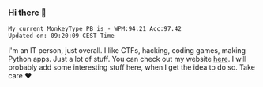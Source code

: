 ### Hi there 👋
<!-- PB START -->
```
My current MonkeyType PB is - WPM:94.21 Acc:97.42
Updated on: 09:20:09 CEST Time
```
<!-- PB END -->
I'm an IT person, just overall. I like CTFs, hacking, coding games, making Python apps. Just a lot of stuff.
You can check out my website [here](https://skill3472.github.io/).
I will probably add some interesting stuff here, when I get the idea to do so. Take care ❤️
